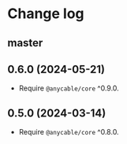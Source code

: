 # Change log

## master

## 0.6.0 (2024-05-21)

- Require `@anycable/core` ^0.9.0.

## 0.5.0 (2024-03-14)

- Require `@anycable/core` ^0.8.0.

[@palkan]: https://github.com/palkan
